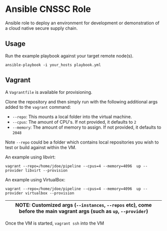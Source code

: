Ansible CNSSC Role
===================


Ansible role to deploy an environment for development or demonstration of a
cloud native secure supply chain.

Usage
-----

Run the example playbook against your target remote node(s).

```
ansible-playbook -i your_hosts playbook.yml
```
Vagrant
-------

A `Vagrantfile` is available for provisioning.

Clone the repository and then simply run with the following additional args
added to the `vagrant` command:


* `--repo`: This mounts a local folder into the virtual machine.
* `--cpus`: The amount of CPU's. If not provided, it defaults to `2`
* `--memory`: The amount of memory to assign.  If not provided, it defaults to `2048`


Note `--repo` could be a folder which contains local repositories you wish to test or build against within the VM.


An example using libvirt:

```
vagrant --repo=/home/jdoe/pipeline --cpus=4 --memory=4096  up --provider libvirt --provision
```

An example using VirtualBox:

```
vagrant --repo=/home/jdoe/pipeline --cpus=4 --memory=4096  up --provider virtualbox --provision
```

| NOTE: Customized args (`--instances`, `--repos` etc), come before the main vagrant args (such as `up`, `--provider`) |
| --- |

Once the VM is started, `vagrant ssh` into the VM
